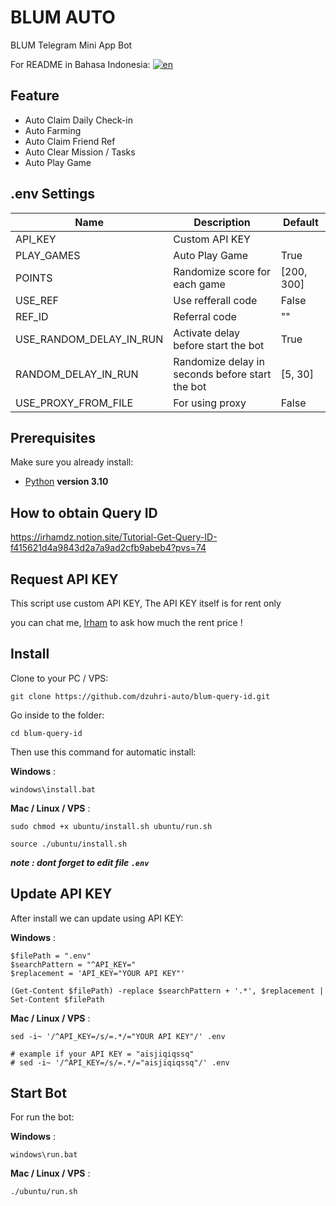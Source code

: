 # BLUM AUTO

BLUM Telegram Mini App Bot

For README in Bahasa Indonesia: [![en](https://img.shields.io/badge/README-id-red.svg)](https://github.com/dzuhri-auto/blum-query-id/blob/master/README.id.md)

## Feature

- Auto Claim Daily Check-in
- Auto Farming
- Auto Claim Friend Ref
- Auto Clear Mission / Tasks
- Auto Play Game

## .env Settings

| Name                    | Description                                     | Default    |
| ----------------------- | ----------------------------------------------- | ---------- |
| API_KEY                 | Custom API KEY                                  |            |
| PLAY_GAMES              | Auto Play Game                                  | True       |
| POINTS                  | Randomize score for each game                   | [200, 300] |
| USE_REF                 | Use refferall code                              | False      |
| REF_ID                  | Referral code                                   | ""         |
| USE_RANDOM_DELAY_IN_RUN | Activate delay before start the bot             | True       |
| RANDOM_DELAY_IN_RUN     | Randomize delay in seconds before start the bot | [5, 30]    |
| USE_PROXY_FROM_FILE     | For using proxy                                 | False      |

## Prerequisites

Make sure you already install:

- [Python](https://www.python.org/downloads/release/python-31014/) **version 3.10**

## How to obtain Query ID

<https://irhamdz.notion.site/Tutorial-Get-Query-ID-f415621d4a9843d2a7a9ad2cfb9abeb4?pvs=74>

## Request API KEY

This script use custom API KEY, The API KEY itself is for rent only

you can chat me, [Irham](https://t.me/irhamdz) to ask how much the rent price !

## Install

Clone to your PC / VPS:

```shell
git clone https://github.com/dzuhri-auto/blum-query-id.git
```

Go inside to the folder:

```shell
cd blum-query-id
```

Then use this command for automatic install:

**Windows** :

```shell
windows\install.bat
```

**Mac / Linux / VPS** :

```shell
sudo chmod +x ubuntu/install.sh ubuntu/run.sh
```

```shell
source ./ubuntu/install.sh
```

***note : dont forget to edit file `.env`***

## Update API KEY

After install we can update using API KEY:

**Windows** :

```shell
$filePath = ".env"
$searchPattern = "^API_KEY="
$replacement = 'API_KEY="YOUR API KEY"'

(Get-Content $filePath) -replace $searchPattern + '.*', $replacement | Set-Content $filePath
```

**Mac / Linux / VPS** :

```shell
sed -i~ '/^API_KEY=/s/=.*/="YOUR API KEY"/' .env

# example if your API KEY = "aisjiqiqssq"
# sed -i~ '/^API_KEY=/s/=.*/="aisjiqiqssq"/' .env
```

## Start Bot

For run the bot:

**Windows** :

```shell
windows\run.bat
```

**Mac / Linux / VPS** :

```shell
./ubuntu/run.sh
```
